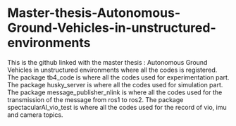 # Master-thesis-Autonomous-Ground-Vehicles-in-unstructured-environments
This is the github linked with the master thesis : Autonomous Ground Vehicles in unstructured environments where all the codes is registered. 
The package tb4_code is where all the codes used for experimentation part.
The package husky_server is where all the codes used for simulation part.
The package message_publisher_nlink is where all the codes used for the transmission of the message from ros1 to ros2.
The package spectacularAI_vio_test is where all the codes used for the record of vio, imu and camera topics.



